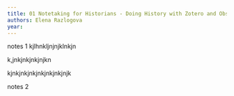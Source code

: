 ```yaml
---
title: 01 Notetaking for Historians - Doing History with Zotero and Obsidian - Obsidian Publish
authors: Elena Razlogova
year: 
---
```


notes 1 kjlhnkljnjnjklnkjn 

k,jnkjnkjnkjnjkn 

kjnkjnkjnkjnkjnkjnkjnjk 

notes 2
